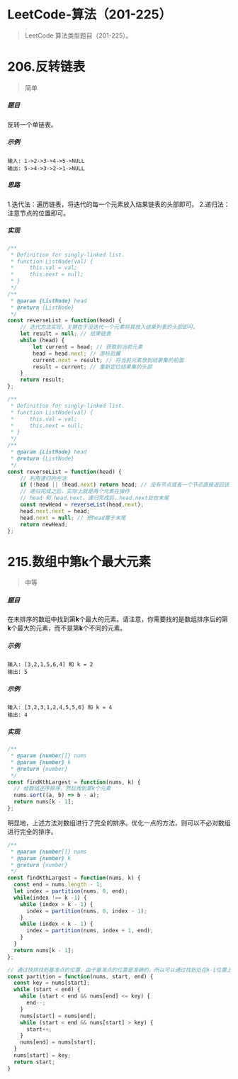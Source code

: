 # LeetCode-算法（201-225）

> LeetCode 算法类型题目（201-225）。

# 206.反转链表

> 简单

##### 题目

反转一个单链表。

##### 示例
```
输入: 1->2->3->4->5->NULL
输出: 5->4->3->2->1->NULL
```
##### 思路

 1.迭代法：遍历链表，将迭代的每一个元素放入结果链表的头部即可。
 2.递归法：注意节点的位置即可。
 
##### 实现

```javascript
/**
 * Definition for singly-linked list.
 * function ListNode(val) {
 *     this.val = val;
 *     this.next = null;
 * }
 */
/**
 * @param {ListNode} head
 * @return {ListNode}
 */
const reverseList = function(head) {
    // 迭代方法实现，关键在于没迭代一个元素将其放入结果列表的头部即可。
    let result = null; // 结果链表
    while (head) {
        let current = head; // 获取到当前元素
        head = head.next; // 游标后翼
        current.next = result; // 将当前元素放到结果集的前面
        result = current; // 重新定位结果集的头部
    }
    return result;
};
```

```javascript
/**
 * Definition for singly-linked list.
 * function ListNode(val) {
 *     this.val = val;
 *     this.next = null;
 * }
 */
/**
 * @param {ListNode} head
 * @return {ListNode}
 */
const reverseList = function(head) {
    // 利用递归的方法
    if (!head || !head.next) return head; // 没有节点或者一个节点直接返回该节点。
    // 递归完成之后，实际上就是两个元素在操作
    // head 和 head.next，递归完成后，head.next处在末尾
    const newHead = reverseList(head.next);
    head.next.next = head;
    head.next = null; // 把head置于末尾
    return newHead;
};
```


# 215.数组中第k个最大元素

> 中等

##### 题目

在未排序的数组中找到第**k**个最大的元素。请注意，你需要找的是数组排序后的第**k**个最大的元素，而不是第**k**个不同的元素。

##### 示例
```
输入: [3,2,1,5,6,4] 和 k = 2
输出: 5
```

##### 示例
```
输入: [3,2,3,1,2,4,5,5,6] 和 k = 4
输出: 4
```

##### 实现

```javascript
/**
 * @param {number[]} nums
 * @param {number} k
 * @return {number}
 */
const findKthLargest = function(nums, k) {
  // 给数组逆序排序，然后找到第k个元素
  nums.sort((a, b) => b - a);
  return nums[k - 1];
};
```
明显地，上述方法对数组进行了完全的排序。优化一点的方法，则可以不必对数组进行完全的排序。
```javascript
/**
 * @param {number[]} nums
 * @param {number} k
 * @return {number}
 */
const findKthLargest = function(nums, k) {
  const end = nums.length - 1;
  let index = partition(nums, 0, end);
  while(index !== k -1) {
    while (index > k - 1) {
      index = partition(nums, 0, index - 1);
    } 
    while (index < k - 1) {
      index = partition(nums, index + 1, end);
    } 
  }
  return nums[k - 1];
};

// 通过快排找到基准点的位置，由于基准点的位置是准确的。所以可以通过找到处在k-1位置上的基准点，即可找到所求。
const partition = function(nums, start, end) {
  const key = nums[start];
  while (start < end) {
    while (start < end && nums[end] <= key) {
      end--;
    } 
    nums[start] = nums[end];
    while (start < end && nums[start] > key) {
      start++;
    } 
    nums[end] = nums[start];
  }
  nums[start] = key;
  return start;
} 
```
